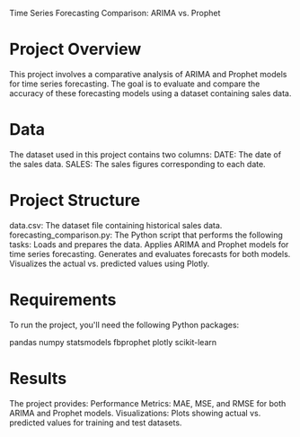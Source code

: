 Time Series Forecasting Comparison: ARIMA vs. Prophet

# Project Overview
This project involves a comparative analysis of ARIMA and Prophet models for time series forecasting. The goal is to evaluate and compare the accuracy of these forecasting models using a dataset containing sales data.

# Data
The dataset used in this project contains two columns:
DATE: The date of the sales data.
SALES: The sales figures corresponding to each date.

# Project Structure
data.csv: The dataset file containing historical sales data.
forecasting_comparison.py: The Python script that performs the following tasks:
Loads and prepares the data.
Applies ARIMA and Prophet models for time series forecasting.
Generates and evaluates forecasts for both models.
Visualizes the actual vs. predicted values using Plotly.

# Requirements
To run the project, you'll need the following Python packages:

pandas
numpy
statsmodels
fbprophet
plotly
scikit-learn

# Results
The project provides:
Performance Metrics: MAE, MSE, and RMSE for both ARIMA and Prophet models.
Visualizations: Plots showing actual vs. predicted values for training and test datasets.

